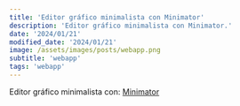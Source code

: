 ```yaml
---
title: 'Editor gráfico minimalista con Minimator'
description: 'Editor gráfico minimalista con Minimator.'
date: '2024/01/21'
modified_date: '2024/01/21'
image: /assets/images/posts/webapp.png
subtitle: 'webapp'
tags: 'webapp'
---
```


Editor gráfico minimalista con: [Minimator](https://minimator.app/)
